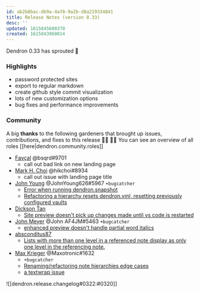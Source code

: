 ```yaml
---
id: ab2b8bac-db9a-4af8-9a2b-d8a219334841
title: Release Notes (version 0.33)
desc: ''
updated: 1615845600370
created: 1615843960014
---
```



Dendron 0.33 has sprouted  🌱

### Highlights

- password protected sites
- export to regular markdown
- create github style commit visualization
- lots of new customization options
- bug fixes and performance improvements

### Community

A big **thanks** to the following gardeners that brought up issues, contributions, and fixes to this release :man_farmer: :woman_farmer: 
You can see an overview of all roles [[here|dendron.community.roles]]

- [Fayçal](https://github.com/d3vr) @bsqrd#9701 
  - call out bad link on new landing page
- [Mark H. Choi](https://github.com/hikchoi/cerebrarium) @hikchoi#8934 
  - call out issue with landing page title
- [John Young](https://github.com/iterating) @JohnYoung626#5967 `+bugcatcher`
    - [Error when running dendron.snapshot](https://github.com/dendronhq/dendron/issues/542)
    - [Refactoring a hierarchy resets dendron.yml, resetting previously configured vaults](https://github.com/dendronhq/dendron/issues/529)
- [Dickson Tan](https://github.com/Neurrone)
  - [Site preview doesn't pick up changes made until vs code is restarted](https://github.com/dendronhq/dendron/issues/539)
- [John Meyer](https://github.com/af4jm) @John AF4JM#5463 `+bugcatcher`
  - [enhanced preview doesn't handle partial word italics](https://github.com/dendronhq/dendron/issues/538)
- [absconditus87](https://github.com/absconditus87)
  - [Lists with more than one level in a referenced note display as only one level in the referencing note.](https://github.com/dendronhq/dendron/issues/537)
- [Max Krieger](https://github.com/maxkrieger) @Maxotronic#1632 
  - `+bugcatcher`
  - [ Renaming/refactoring note hierarchies edge cases](https://github.com/dendronhq/dendron/issues/536)
  - [a textwrap issue](https://github.com/dendronhq/dendron/issues/535)


![[dendron.release.changelog#0322:#0320]]